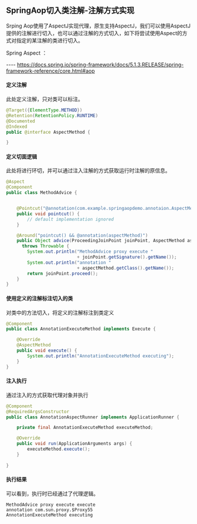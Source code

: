 ## SpringAop切入类注解-注解方式实现

Srping Aop使用了AspectJ实现代理，原生支持AspectJ，我们可以使用AspectJ提供的注解进行切入，也可以通过注解的方式切入，如下将尝试使用Aspect的方式对指定的某注解的类进行切入。

Spring Aspect ：

---- https://docs.spring.io/spring-framework/docs/5.1.3.RELEASE/spring-framework-reference/core.html#aop

#### 定义注解

此处定义注解，只对类可以标注。

```java
@Target({ElementType.METHOD})
@Retention(RetentionPolicy.RUNTIME)
@Documented
@Indexed
public @interface AspectMethod {

}
```

#### 定义切面逻辑

此处将进行环切，并可以通过注入注解的方式获取运行时注解的原信息。

```java
@Aspect
@Component
public class MethodAdvice {


    @Pointcut("@annotation(com.example.springaopdemo.annotaion.AspectMethod)")
    public void pointcut() {
        // default implementation ignored
    }

    @Around("pointcut() && @annotation(aspectMethod)")
    public Object advice(ProceedingJoinPoint joinPoint, AspectMethod aspectMethod) 
      throws Throwable {
        System.out.println("MethodAdvice proxy execute " 
                           + joinPoint.getSignature().getName());
        System.out.println("annotation " 
                           + aspectMethod.getClass().getName());
        return joinPoint.proceed();
    }
}
```

#### 使用定义的注解标注切入的类

对类中的方法切入，将定义的注解标注到类定义

```java
@Component
public class AnnotationExecuteMethod implements Execute {

    @Override
    @AspectMethod
    public void execute() {
        System.out.println("AnnotationExecuteMethod executing");
    }
}
```

#### 注入执行

通过注入的方式获取代理对象并执行

```java
@Component
@RequiredArgsConstructor
public class AnnotationAspectRunner implements ApplicationRunner {

    private final AnnotationExecuteMethod executeMethod;

    @Override
    public void run(ApplicationArguments args) {
        executeMethod.execute();
    }
    
}
```

#### 执行结果

可以看到，执行时已经通过了代理逻辑。

```log
MethodAdvice proxy execute execute
annotation com.sun.proxy.$Proxy55
AnnotationExecuteMethod executing
```


